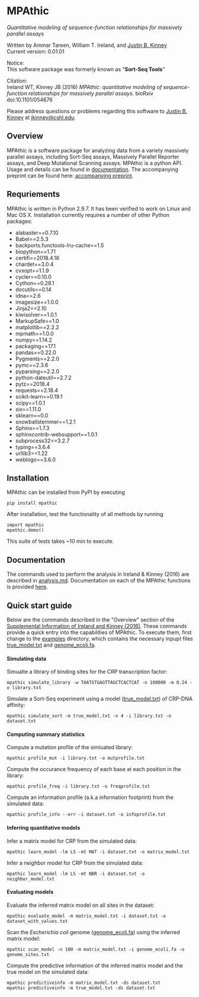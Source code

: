 MPAthic 
========
*Quantitative modeling of sequence-function relationships for massively parallel assays*

Written by Ammar Tareen, William T. Ireland, and [Justin B. Kinney][kinneylab]   
Current version: 0.01.01  

Notice:   
This software package was formerly known as "**Sort-Seq Tools**"

Citation:  
Ireland WT, Kinney JB (2016) *MPAthic: quantitative modeling of sequence-function relationships for massively parallel assays.* bioRxiv doi:10.1101/054676

Please address questions or problems regarding this software to [Justin B. Kinney][kinneylab] at jkinney@cshl.edu.

## Overview

MPAthic is a software package for analyzing data from a variety massively parallel assays, including Sort-Seq assays, Massively Parallel Reporter assays, and Deep Mutational Scanning assays. MPAthic is a python API. Usage and details can be found in [documentation][documentation]. The accompanying preprint can be found here: [accompanying preprint][preprint].

## Requriements

MPAthic is written in Python 2.9.7. It has been verified to work on Linux and Mac OS X. Installation currently requires a number of other Python packages:

* alabaster==0.7.10
* Babel==2.5.3
* backports.functools-lru-cache==1.5
* biopython==1.71
* certifi==2018.4.16
* chardet==3.0.4
* cvxopt==1.1.9
* cycler==0.10.0
* Cython==0.28.1
* docutils==0.14
* idna==2.6
* imagesize==1.0.0
* Jinja2==2.10
* kiwisolver==1.0.1
* MarkupSafe==1.0
* matplotlib==2.2.2
* mpmath==1.0.0
* numpy==1.14.2
* packaging==17.1
* pandas==0.22.0
* Pygments==2.2.0
* pymc==2.3.6
* pyparsing==2.2.0
* python-dateutil==2.7.2
* pytz==2018.4
* requests==2.18.4
* scikit-learn==0.19.1
* scipy==1.0.1
* six==1.11.0
* sklearn==0.0
* snowballstemmer==1.2.1
* Sphinx==1.7.3
* sphinxcontrib-websupport==1.0.1
* subprocess32==3.2.7
* typing==3.6.4
* urllib3==1.22
* weblogo==3.6.0


## Installation

MPAthic can be installed from PyPI by executing

```
pip install mpathic
```

After installation, test the functionality of all methods by running

```
import mpathic 
mpathic.demo()
```

This suite of tests takes ~10 min to execute. 

## Documentation

The commands used to perform the analysis in Ireland & Kinney (2016) are described in [analysis.md](analysis.md). Documentation on each of the MPAthic functions is provided [here][documentation].

## Quick start guide

Below are the commands described in the "Overview" section of the [Supplemental Information of Ireland and Kinney (2016)](http://biorxiv.org/content/early/2016/05/21/054676.figures-only). These commands provide a quick entry into the capabilities of MPAthic. To execute them, first change to the [examples](examples/) directory, which contains the necessary inpupt files [true_model.txt](examples/true_model.txt) and [genome_ecoli.fa](examples/genome_ecoli.fa). 

#### Simulating data

Simualte a library of binding sites for the CRP transcription factor:
```
mpathic simulate_library -w TAATGTGAGTTAGCTCACTCAT -n 100000 -m 0.24 -o library.txt
```

Simulate a Sort-Seq experiment using a model ([true_model.txt](examples/true_model.txt)) of CRP-DNA affinity:
```
mpathic simulate_sort -m true_model.txt -n 4 -i library.txt -o dataset.txt
```

#### Computing summary statistics

Compute a mutation profile of the simluated library:
```
mpathic profile_mut -i library.txt -o mutprofile.txt
```

Compute the occurance frequency of each base at each position in the library:
```
mpathic profile_freq -i library.txt -o freqprofile.txt
```

Compute an information profile (a.k.a information footprint) from the simulated data:
```
mpathic profile_info --err -i dataset.txt -o infoprofile.txt
```

#### Inferring quantitative models

Infer a matrix model for CRP from the simulated data:
```
mpathic learn_model -lm LS -mt MAT -i dataset.txt -o matrix_model.txt
```

Infer a neighbor model for CRP from the simulated data:
```
mpathic learn_model -lm LS -mt NBR -i dataset.txt -o neighbor_model.txt
```

#### Evaluating models

Evaluate the inferred matrix model on all sites in the dataset:
```
mpathic evaluate_model -m matrix_model.txt -i dataset.txt -o dataset_with_values.txt
```

Scan the *Escherichia coli* genome ([genome_ecoli.fa](examples/genome_ecoli.fa)) using the inferred matrix model:
```
mpathic scan_model -n 100 -m matrix_model.txt -i genome_ecoli.fa -o genome_sites.txt
```

Compute the predictive information of the inferred matrix model and the true model on the simulated data:
```
mpathic predictiveinfo -m matrix_model.txt -ds dataset.txt
mpathic predictiveinfo -m true_model.txt -ds dataset.txt
```

[documentation]: http://jbkinney.github.io/mpathic/
[preprint]: http://biorxiv.org/content/early/2016/05/21/054676
[kinneylab]: http://kinneylab.labsites.cshl.edu/


